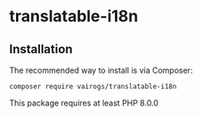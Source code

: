 # translatable-i18n

Installation
------------

The recommended way to install is via Composer:

```
composer require vairogs/translatable-i18n
```

This package requires at least PHP 8.0.0
